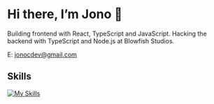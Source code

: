 # Hi there, I’m Jono 👋

Building frontend with React, TypeScript and JavaScript. Hacking the backend with TypeScript and Node.js at Blowfish Studios.

E: jonocdev@gmail.com

## Skills

[![My Skills](https://skillicons.dev/icons?i=js,ts,react,angular,nodejs,postgres,aws,html,css,sass,git,bootstrap,vscode)](https://skillicons.dev)
